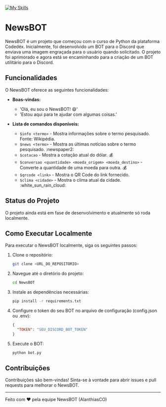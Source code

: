 
[![My Skills](https://skillicons.dev/icons?i=discord,py,git)](https://skillicons.dev)

# NewsBOT

NewsBOT é um projeto que começou com o curso de Python da plataforma Codedéx. Inicialmente, foi desenvolvido um BOT para o Discord que enviava uma imagem engraçada para o usuário quando solicitado. O projeto foi aprimorado e agora está se encaminhando para a criação de um BOT utilitário para o Discord.

## Funcionalidades

O NewsBOT oferece as seguintes funcionalidades:

- **Boas-vindas:**
  - 'Olá, eu sou o NewsBOT! :smile:'
  - 'Estou aqui para te ajudar com algumas coisas.'

- **Lista de comandos disponíveis:**
  - `$info <termo>` - Mostra informações sobre o termo pesquisado. Fonte: Wikipédia.
  - `$news <termo>` - Mostra as últimas notícias sobre o termo pesquisado. :newspaper2:
  - `$cotacao` - Mostra a cotação atual do dólar. :moneybag:
  - `$conversao <quantidade> <moeda_origem> <moeda_destino>` - Converte a quantidade de uma moeda para outra. :moneybag:
  - `$qrcode <link>` - Mostra o QR Code do link fornecido.
  - `$clima <cidade>` - Mostra o clima atual da cidade. :white_sun_rain_cloud:

## Status do Projeto

O projeto ainda está em fase de desenvolvimento e atualmente só roda localmente.

## Como Executar Localmente

Para executar o NewsBOT localmente, siga os seguintes passos:

1. Clone o repositório:
    ```sh
    git clone <URL_DO_REPOSITORIO>
    ```
2. Navegue até o diretório do projeto:
    ```sh
    cd NewsBOT
    ```
3. Instale as dependências necessárias:
    ```sh
    pip install -r requirements.txt
    ```
4. Configure o token do seu BOT no arquivo de configuração (config.json ou .env):
    ```json
    {
      "TOKEN": "SEU_DISCORD_BOT_TOKEN"
    }
    ```
5. Execute o BOT:
    ```sh
    python bot.py
    ```

## Contribuições

Contribuições são bem-vindas! Sinta-se à vontade para abrir issues e pull requests para melhorar o NewsBOT.

---

Feito com ❤️ pela equipe NewsBOT (AlanthiasCO)